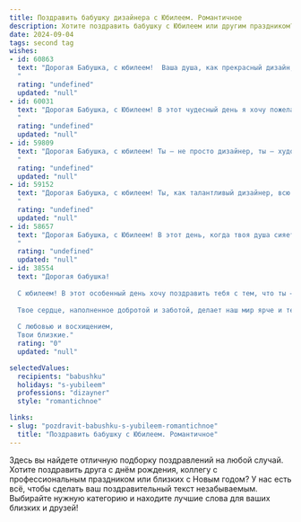 ```yaml
---
title: Поздравить бабушку дизайнера с Юбилеем. Романтичное
description: Хотите поздравить бабушку с Юбилеем или другим праздником? Наш ИИ создаст незабываемое поздравление, а вы обязательно выделитесь среди других.  
date: 2024-09-04
tags: second tag
wishes:
- id: 60863
  text: "Дорогая Бабушка, с юбилеем!  Ваша душа, как прекрасный дизайн,  сотканный из любви, тепла и нежности,  вдохновляет и дарит свет  всем, кто рядом.  Пусть ваша жизнь будет яркой,  как самый смелый художественный проект,  а каждый день -   радостным и вдохновляющим шедевром!
  "
  rating: "undefined"
  updated: "null"
- id: 60031
  text: "Дорогая Бабушка, с Юбилеем! В этот чудесный день я хочу пожелать тебе бесконечного вдохновения, как будто твоя жизнь - это чистый лист, на котором ты с помощью своих талантов создаешь шедевры! Пусть все твои дизайнерские решения будут яркими, гармоничными и приносят тебе радость.  💖
  "
  rating: "undefined"
  updated: "null"
- id: 59809
  text: "Дорогая Бабушка, с юбилеем! Ты – не просто дизайнер, ты – художник жизни, мастерски создающий красоту и уют. Твоя фантазия и талант вдохновляют, а любовь и теплота согревают сердца всех, кто тебя знает. Пусть твоя жизнь будет наполнена яркими красками, а каждый день будет полотном для новых шедевров!
  "
  rating: "undefined"
  updated: "null"
- id: 59152
  text: "Дорогая Бабушка, с юбилеем! Ты, как талантливый дизайнер, всю жизнь творила красоту – уют в доме, тепло в наших сердцах, и конечно, красоту нашей жизни. Пусть твоя душа всегда остаётся такой же яркой и вдохновляющей, как твои работы!
  "
  rating: "undefined"
  updated: "null"
- id: 58657
  text: "Дорогая Бабушка, с Юбилеем! В этот день, когда твоя душа сияет ярче, чем палитра художника, позволь мне признаться: ты - самый талантливый дизайнер моей жизни. Твоя любовь, забота и умение создавать уют - это шедевры, которые украшают мой мир. Пусть твой путь будет полон вдохновения, а жизнь - соткана из ярких, неповторимых красок!
  "
  rating: "undefined"
  updated: "null"
- id: 38554
  text: "Дорогая бабушка!
  
  С юбилеем! В этот особенный день хочу поздравить тебя с тем, что ты — яркая звезда в нашем семейном созвездии. Твои дизайнерские замыслы окутывают нас красотой и вдохновением, словно удивительные картины, които ты создаешь своим искусным умом и любовью.
  
  Твое сердце, наполненное добротой и заботой, делает наш мир ярче и теплее. Пусть каждый новый день приносит тебе радость, как ты приносила радость нам! Желаю здоровья, счастья и еще больше творческих успехов на твоем удивительном пути.
  
  С любовью и восхищением,
  Твои близкие."
  rating: "0"
  updated: "null"

selectedValues:
  recipients: "babushku"
  holidays: "s-yubileem"
  professions: "dizayner"
  style: "romantichnoe"

links:
- slug: "pozdravit-babushku-s-yubileem-romantichnoe"
  title: "Поздравить бабушку с Юбилеем. Романтичное"
---
```


Здесь вы найдете отличную подборку поздравлений на любой случай. 
Хотите поздравить друга с днём рождения, коллегу с профессиональным праздником или близких с Новым годом? У нас есть всё, чтобы сделать ваш поздравительный текст незабываемым. Выбирайте нужную категорию и находите лучшие слова для ваших близких и друзей!
